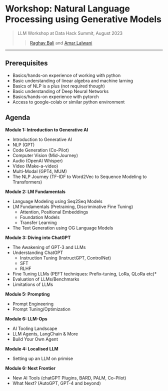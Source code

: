 # Workshop: Natural Language Processing using Generative Models
> LLM Workshop at Data Hack Summit, August 2023
>> [Raghav Bali](https://www.linkedin.com/in/baliraghav/) and [Amar Lalwani](https://www.linkedin.com/in/amar-lalwani-aa69b875/)
---
## Prerequisites
- Basics/hands-on experience of working with python
- Basic understanding of linear algebra and machine larning
- Basics of NLP is a plus (not required though)
- Basic understanding of Deep Neural Networks
- Basics/hands-on experience with pytorch
- Access to google-colab or similar python environment


## Agenda
**Module 1: Introduction to Generative AI**
+ Introduction to Generative AI
+ NLP (GPT)
+ Code Generation (Co-Pilot)
+ Computer Vision (Mid-Journey)
+ Audio (OpenAI Whisper)
+ Video (Make-a-video)
+ Multi-Modal (GPT4, MUM)
+ The NLP Journey (TF-IDF to Word2Vec to Sequence Modeling to Transformers)
  
**Module 2: LM Fundamentals**
+ Language Modeling using Seq2Seq Models
+ LM Fundamentals (Pretraining, Discriminative Fine Tuning)
  - Attention, Positional Embeddings
  - Foundation Models
  - Transfer Learning
+ The Text Generation using OG Language Models 
 
**Module 3: Diving into ChatGPT**
+ The Awakening of GPT-3 and LLMs
+ Understanding ChatGPT 
  - Instruction Tuning (InstructGPT, ControlNet)
  - SFT 
  - RLHF
+ Fine Tuning LLMs (PEFT techniques: Prefix-tuning, LoRa, QLoRa etc)* 
+ Evaluation of LLMs/Benchmarks
+ Limitations of LLMs

**Module 5: Prompting**
+ Prompt Engineering 
+ Prompt Tuning/Optimization

**Module 6: LLM-Ops**
+ AI Tooling Landscape
+ LLM Agents, LangChain & More
+ Build Your Own Agent

**Module 4: Localised LLM**
+ Setting up an LLM on primise

**Module 6: Next Frontier**
+ New AI Tools (chatGPT Plugins, BARD, PALM, Co-Pilot)
+ What Next? (AutoGPT, GPT-4 and beyond)

